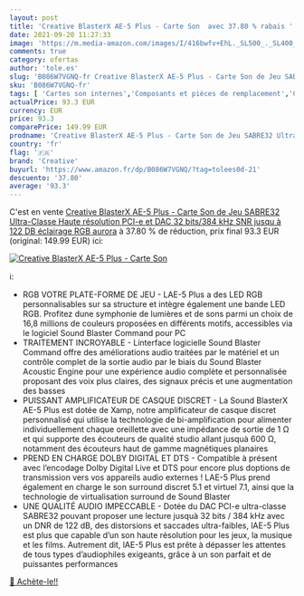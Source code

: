 ```yaml
---
layout: post
title: 'Creative BlasterX AE-5 Plus - Carte Son  avec 37.80 % rabais '
date: 2021-09-20 11:27:33
image: 'https://m.media-amazon.com/images/I/416bwfv+EhL._SL500_._SL400_.jpg'
comments: true
category: ofertas
author: 'tole.es'
slug: 'B086W7VGNQ-fr Creative BlasterX AE-5 Plus - Carte Son de Jeu SABRE32...'
sku: 'B086W7VGNQ-fr'
tags: [ 'Cartes son internes','Composants et pièces de remplacement','Composants internes','Informatique','creative', ]
actualPrice: 93.3 EUR
currency: EUR
price: 93.3
comparePrice: 149.99 EUR
prodname: 'Creative BlasterX AE-5 Plus - Carte Son de Jeu SABRE32 Ultra-Classe Haute résolution PCI-e et DAC 32 bits/384 kHz  SNR jusqu à 122 DB  éclairage RGB aurora'
country: 'fr'
flag: '🇫🇷'
brand: 'Creative'
buyurl: 'https://www.amazon.fr/dp/B086W7VGNQ/?tag=tolees0d-21'
descuento: '37.80'
average: '93.3'
---
```


C'est en vente [Creative BlasterX AE-5 Plus - Carte Son de Jeu SABRE32 Ultra-Classe Haute résolution PCI-e et DAC 32 bits/384 kHz  SNR jusqu à 122 DB  éclairage RGB aurora](https://www.amazon.fr/dp/B086W7VGNQ/?tag=tolees0d-21)  à  37.80 % de réduction, prix final  93.3 EUR (original: 149.99 EUR) ici:

[![Creative BlasterX AE-5 Plus - Carte Son ](https://m.media-amazon.com/images/I/416bwfv+EhL._SL500_._SL400_.jpg)](https://www.amazon.fr/dp/B086W7VGNQ/?tag=tolees0d-21)

ℹ️:

- RGB VOTRE PLATE-FORME DE JEU - LAE-5 Plus a des LED RGB personnalisables sur sa structure et intègre également une bande LED RGB. Profitez dune symphonie de lumières et de sons parmi un choix de 16,8 millions de couleurs proposées en différents motifs, accessibles via le logiciel Sound Blaster Command pour PC
- TRAITEMENT INCROYABLE - Linterface logicielle Sound Blaster Command offre des améliorations audio traitées par le matériel et un contrôle complet de la sortie audio par le biais du Sound Blaster Acoustic Engine pour une expérience audio complète et personnalisée proposant des voix plus claires, des signaux précis et une augmentation des basses
- PUISSANT AMPLIFICATEUR DE CASQUE DISCRET - La Sound BlasterX AE-5 Plus est dotée de Xamp, notre amplificateur de casque discret personnalisé qui utilise la technologie de bi-amplification pour alimenter individuellement chaque oreillette avec une impédance de sortie de 1 Ω et qui supporte des écouteurs de qualité studio allant jusquà 600 Ω, notamment des écouteurs haut de gamme magnétiques planaires
- PREND EN CHARGE DOLBY DIGITAL ET DTS - Compatible à présent avec l’encodage Dolby Digital Live et DTS pour encore plus doptions de transmission vers vos appareils audio externes ! LAE-5 Plus prend également en charge le son surround discret 5.1 et virtuel 7.1, ainsi que la technologie de virtualisation surround de Sound Blaster
- UNE QUALITÉ AUDIO IMPECCABLE - Dotée du DAC PCI-e ultra-classe SABRE32 pouvant proposer une lecture jusquà 32 bits / 384 kHz avec un DNR de 122 dB, des distorsions et saccades ultra-faibles, lAE-5 Plus est plus que capable d’un son haute résolution pour les jeux, la musique et les films. Autrement dit, lAE-5 Plus est prête à dépasser les attentes de tous types d’audiophiles exigeants, grâce à un son parfait et de puissantes performances

[🛒 Achète-le!!](https://www.amazon.fr/dp/B086W7VGNQ/?tag=tolees0d-21)
